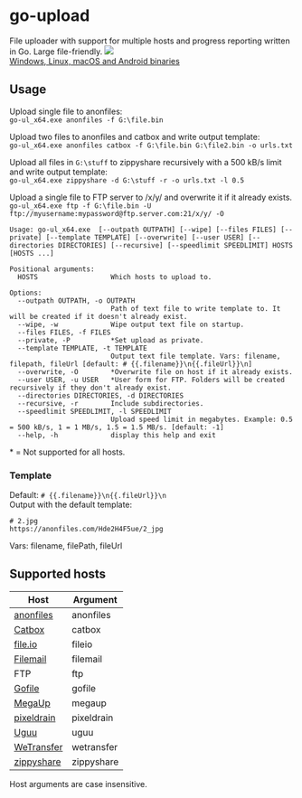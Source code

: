 # go-upload
File uploader with support for multiple hosts and progress reporting written in Go. Large file-friendly.
![](https://i.imgur.com/Mtfn3pu.png)  
[Windows, Linux, macOS and Android binaries](https://github.com/Sorrow446/go-upload/releases)

## Usage
Upload single file to anonfiles:   
`go-ul_x64.exe anonfiles -f G:\file.bin`

Upload two files to anonfiles and catbox and write output template:   
`go-ul_x64.exe anonfiles catbox -f G:\file.bin G:\file2.bin -o urls.txt`

Upload all files in `G:\stuff` to zippyshare recursively with a 500 kB/s limit and write output template:   
`go-ul_x64.exe zippyshare -d G:\stuff -r -o urls.txt -l 0.5`

Upload a single file to FTP server to /x/y/ and overwrite it if it already exists.   
`go-ul_x64.exe ftp -f G:\file.bin -U ftp://myusername:mypassword@ftp.server.com:21/x/y/ -O`

```
Usage: go-ul_x64.exe  [--outpath OUTPATH] [--wipe] [--files FILES] [--private] [--template TEMPLATE] [--overwrite] [--user USER] [--directories DIRECTORIES] [--recursive] [--speedlimit SPEEDLIMIT] HOSTS [HOSTS ...]

Positional arguments:
  HOSTS                  Which hosts to upload to.

Options:
  --outpath OUTPATH, -o OUTPATH
                         Path of text file to write template to. It will be created if it doesn't already exist.
  --wipe, -w             Wipe output text file on startup.
  --files FILES, -f FILES
  --private, -P          *Set upload as private.
  --template TEMPLATE, -t TEMPLATE
                         Output text file template. Vars: filename, filepath, fileUrl [default: # {{.filename}}\n{{.fileUrl}}\n]
  --overwrite, -O        *Overwrite file on host if it already exists.
  --user USER, -u USER   *User form for FTP. Folders will be created recursively if they don't already exist.
  --directories DIRECTORIES, -d DIRECTORIES
  --recursive, -r        Include subdirectories.
  --speedlimit SPEEDLIMIT, -l SPEEDLIMIT
                         Upload speed limit in megabytes. Example: 0.5 = 500 kB/s, 1 = 1 MB/s, 1.5 = 1.5 MB/s. [default: -1]
  --help, -h             display this help and exit
```
\* = Not supported for all hosts.

### Template

Default: `# {{.filename}}\n{{.fileUrl}}\n`    
Output with the default template:
```
# 2.jpg
https://anonfiles.com/Hde2H4F5ue/2_jpg
```
Vars: filename, filePath, fileUrl

## Supported hosts
|Host|Argument|
| --- | --- |
|[anonfiles](https://anonfiles.com/)|anonfiles
|[Catbox](https://catbox.moe/)|catbox
|[file.io](https://www.file.io/)|fileio
|[Filemail](https://www.filemail.com/)|filemail
|FTP|ftp
|[Gofile](https://gofile.io/)|gofile
|[MegaUp](https://megaup.net/)|megaup
|[pixeldrain](https://pixeldrain.com/)|pixeldrain
|[Uguu](https://uguu.se/)|uguu
|[WeTransfer](https://wetransfer.com/)|wetransfer
|[zippyshare](https://www.zippyshare.com/)|zippyshare

Host arguments are case insensitive.
